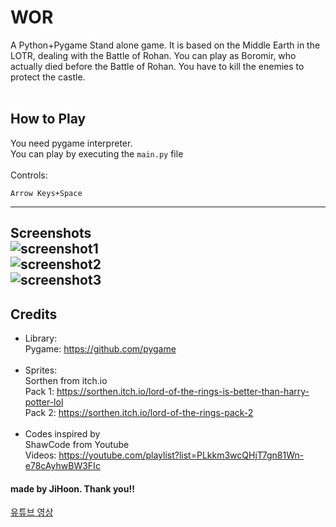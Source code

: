 # WOR

A Python+Pygame Stand alone game. It is based on the Middle Earth in the LOTR, dealing with the Battle of Rohan. You can play as Boromir, who actually died before the Battle of Rohan. You have to kill the enemies to protect the castle.
<br><br>
## How to Play<br>
You need pygame interpreter.<br>
You can play by executing the `main.py` file<br><br>
Controls:
```
Arrow Keys+Space
```
---
Screenshots<br>
![screenshot1](https://user-images.githubusercontent.com/121777927/211956400-dae43cec-a689-4306-aee2-7ed8ce8eda20.jpg)
<br>
![screenshot2](https://user-images.githubusercontent.com/121777927/211956401-c5db2b82-ecd8-4d82-8413-0f63f1baf8a5.jpg)
<br>
![screenshot3](https://user-images.githubusercontent.com/121777927/211956396-76fa8aba-f91f-4c88-8ad5-34552228c7c8.jpg)
<br>
---
## Credits<br>
- Library:<br>
  Pygame: <https://github.com/pygame><br><br>
- Sprites:<br>
  Sorthen from itch.io<br>
    Pack 1: <https://sorthen.itch.io/lord-of-the-rings-is-better-than-harry-potter-lol><br>
    Pack 2: https://sorthen.itch.io/lord-of-the-rings-pack-2<br><br>
- Codes inspired by<br>
  ShawCode from Youtube<br>
    Videos: <https://youtube.com/playlist?list=PLkkm3wcQHjT7gn81Wn-e78cAyhwBW3FIc>
  


#### made by JiHoon. Thank you!!



[유튜브 영상](https://www.youtube.com/watch?v=X0M0elhdonU)
